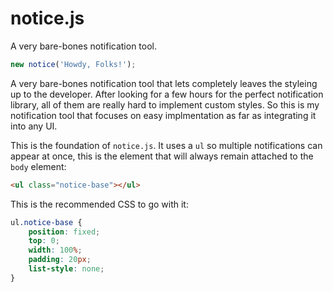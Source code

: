 notice.js
=========

A very bare-bones notification tool.
```javascript
new notice('Howdy, Folks!');
```

A very bare-bones notification tool that lets completely leaves the styleing up to the developer. After looking for a few hours for the perfect notification library, all of them are really hard to implement custom styles. So this is my notification tool that focuses on easy implmentation as far as integrating it into any UI.

This is the foundation of `notice.js`. It uses a `ul` so multiple notifications can appear at once, this is the element that will always remain attached to the `body` element:
```html
<ul class="notice-base"></ul>
```

This is the recommended CSS to go with it:
```css
ul.notice-base {
	position: fixed;
	top: 0;
	width: 100%;
	padding: 20px;
	list-style: none;
}
```